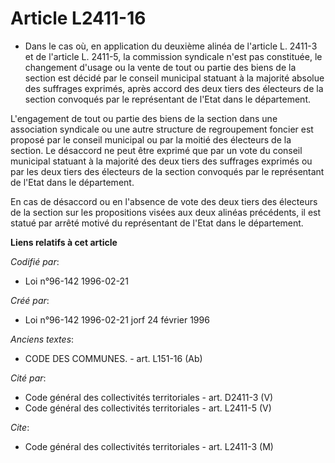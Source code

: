 # Article L2411-16

- Dans le cas où, en application du deuxième alinéa de l'article L. 2411-3 et de l'article L. 2411-5, la commission syndicale
n'est pas constituée, le changement d'usage ou la vente de tout ou partie des biens de la section est décidé par le conseil
municipal statuant à la majorité absolue des suffrages exprimés, après accord des deux tiers des électeurs de la section
convoqués par le représentant de l'Etat dans le département.

L'engagement de tout ou partie des biens de la section dans une association syndicale ou une autre structure de regroupement
foncier est proposé par le conseil municipal ou par la moitié des électeurs de la section. Le désaccord ne peut être exprimé
que par un vote du conseil municipal statuant à la majorité des deux tiers des suffrages exprimés ou par les deux tiers des
électeurs de la section convoqués par le représentant de l'Etat dans le département.

En cas de désaccord ou en l'absence de vote des deux tiers des électeurs de la section sur les propositions visées aux deux
alinéas précédents, il est statué par arrêté motivé du représentant de l'Etat dans le département.

**Liens relatifs à cet article**

_Codifié par_:

  - Loi n°96-142 1996-02-21

_Créé par_:

  - Loi n°96-142 1996-02-21 jorf 24 février 1996

_Anciens textes_:

  - CODE DES COMMUNES. - art. L151-16 (Ab)

_Cité par_:

  - Code général des collectivités territoriales - art. D2411-3 (V)
  - Code général des collectivités territoriales - art. L2411-5 (V)

_Cite_:

  - Code général des collectivités territoriales - art. L2411-3 (M)
